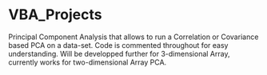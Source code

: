 # VBA_Projects
Principal Component Analysis that allows to run a Correlation or Covariance based PCA on a data-set. 
Code is commented throughout for easy understanding. Will be developped further for 3-dimensional Array, currently 
works for two-dimensional Array PCA.
